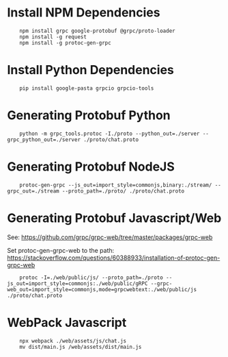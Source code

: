# Install NPM Dependencies

```
    npm install grpc google-protobuf @grpc/proto-loader
    npm install -g request
    npm install -g protoc-gen-grpc
```

# Install Python Dependencies

```
    pip install google-pasta grpcio grpcio-tools
```

# Generating Protobuf Python

```
    python -m grpc_tools.protoc -I./proto --python_out=./server --grpc_python_out=./server ./proto/chat.proto
```

# Generating Protobuf NodeJS

```
    protoc-gen-grpc --js_out=import_style=commonjs,binary:./stream/ --grpc_out=./stream --proto_path=./proto/ ./proto/chat.proto
```

# Generating Protobuf Javascript/Web

See: https://github.com/grpc/grpc-web/tree/master/packages/grpc-web

Set protoc-gen-grpc-web to the path: https://stackoverflow.com/questions/60388933/installation-of-protoc-gen-grpc-web

```
    protoc -I=./web/public/js/ --proto_path=./proto --js_out=import_style=commonjs:./web/public/gRPC --grpc-web_out=import_style=commonjs,mode=grpcwebtext:./web/public/js ./proto/chat.proto
```

# WebPack Javascript

```
    npx webpack ./web/assets/js/chat.js
    mv dist/main.js /web/assets/dist/main.js
```
